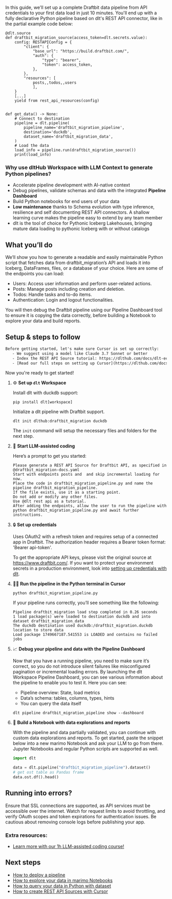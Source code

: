 In this guide, we'll set up a complete Draftbit data pipeline from API credentials to your first data load in just 10 minutes. You'll end up with a fully declarative Python pipeline based on dlt's REST API connector, like in the partial example code below:

```python-outcome
@dlt.source
def draftbit_migration_source(access_token=dlt.secrets.value):
    config: RESTAPIConfig = {
        "client": {
            "base_url": "https://build.draftbit.com/",
            "auth": {
                "type": "bearer",
                "token": access_token,
            },
        },
        "resources": [
            posts,,todos,,users
            ],
    }
    [...]
    yield from rest_api_resources(config)


def get_data() -> None:
    # Connect to destination
    pipeline = dlt.pipeline(
        pipeline_name='draftbit_migration_pipeline',
        destination='duckdb',
        dataset_name='draftbit_migration_data', 
    )
    # Load the data
    load_info = pipeline.run(draftbit_migration_source())
    print(load_info) 
```

### Why use dltHub Workspace with LLM Context to generate Python pipelines?

- Accelerate pipeline development with AI-native context
- Debug pipelines, validate schemas and data with the integrated **Pipeline Dashboard**
- Build Python notebooks for end users of your data
- **Low maintenance** thanks to Schema evolution with type inference, resilience and self documenting REST API connectors. A shallow learning curve makes the pipeline easy to extend by any team member
- dlt is the tool of choice for Pythonic Iceberg Lakehouses, bringing mature data loading to pythonic Iceberg with or without catalogs

## What you’ll do

We’ll show you how to generate a readable and easily maintainable Python script that fetches data from draftbit_migration’s API and loads it into Iceberg, DataFrames, files, or a database of your choice. Here are some of the endpoints you can load:

- Users: Access user information and perform user-related actions.
- Posts: Manage posts including creation and deletion.
- Todos: Handle tasks and to-do items.
- Authentication: Login and logout functionalities.

You will then debug the Draftbit pipeline using our Pipeline Dashboard tool to ensure it is copying the data correctly, before building a Notebook to explore your data and build reports.

## Setup & steps to follow

```default
Before getting started, let's make sure Cursor is set up correctly:
   - We suggest using a model like Claude 3.7 Sonnet or better
   - Index the REST API Source tutorial: https://dlthub.com/docs/dlt-ecosystem/verified-sources/rest_api/ and add it to context as **@dlt rest api**
   - [Read our full steps on setting up Cursor](https://dlthub.com/docs/dlt-ecosystem/llm-tooling/cursor-restapi#23-configuring-cursor-with-documentation)
```

Now you're ready to get started!

1. ⚙️ **Set up `dlt` Workspace**
    
    Install dlt with duckdb support:
    ```shell
    pip install dlt[workspace]
    ```

    Initialize a dlt pipeline with Draftbit support.
    ```shell
    dlt init dlthub:draftbit_migration duckdb
    ```

    The `init` command will setup the necessary files and folders for the next step.
    
2. 🤠 **Start LLM-assisted coding**
    
    Here’s a prompt to get you started:
    
    ```prompt
    Please generate a REST API Source for Draftbit API, as specified in @draftbit_migration-docs.yaml 
    Start with endpoints posts and  and skip incremental loading for now. 
    Place the code in draftbit_migration_pipeline.py and name the pipeline draftbit_migration_pipeline. 
    If the file exists, use it as a starting point. 
    Do not add or modify any other files. 
    Use @dlt rest api as a tutorial. 
    After adding the endpoints, allow the user to run the pipeline with python draftbit_migration_pipeline.py and await further instructions.
    ```

    
3. 🔒 **Set up credentials** 
    
    Uses OAuth2 with a refresh token and requires setup of a connected app in Draftbit. The authorization header requires a Bearer token format: 'Bearer api-token'.
    
    To get the appropriate API keys, please visit the original source at https://www.draftbit.com/.
    If you want to protect your environment secrets in a production environment, look into [setting up credentials with dlt](https://dlthub.com/docs/walkthroughs/add_credentials).
    
4. 🏃‍♀️ **Run the pipeline in the Python terminal in Cursor**
    
    ```shell
    python draftbit_migration_pipeline.py
    ```
    
    If your pipeline runs correctly, you’ll see something like the following:
    
    ```shell
    Pipeline draftbit_migration load step completed in 0.26 seconds
    1 load package(s) were loaded to destination duckdb and into dataset draftbit_migration_data
    The duckdb destination used duckdb:/draftbit_migration.duckdb location to store data
    Load package 1749667187.541553 is LOADED and contains no failed jobs
    ```
    
5. 📈 **Debug your pipeline and data with the Pipeline Dashboard**

    Now that you have a running pipeline, you need to make sure it’s correct, so you do not introduce silent failures like misconfigured pagination or incremental loading errors. By launching the dlt Workspace Pipeline Dashboard, you can see various information about the pipeline to enable you to test it. Here you can see:
    - Pipeline overview: State, load metrics
    - Data’s schema: tables, columns, types, hints
    - You can query the data itself
    
    ```shell
    dlt pipeline draftbit_migration_pipeline show --dashboard
    ```
    
6. 🐍 **Build a Notebook with data explorations and reports**

    With the pipeline and data partially validated, you can continue with custom data explorations and reports. To get started, paste the snippet below into a new marimo Notebook and ask your LLM to go from there. Jupyter Notebooks and regular Python scripts are supported as well.

    
    ```python
    import dlt

   data = dlt.pipeline("draftbit_migration_pipeline").dataset()
   # get ost table as Pandas frame
   data.ost.df().head()
    ```

## Running into errors?

Ensure that SSL connections are supported, as API services must be accessible over the internet. Watch for request limits to avoid throttling, and verify OAuth scopes and token expirations for authentication issues. Be cautious about removing console logs before publishing your app.

### Extra resources:

- [Learn more with our 1h LLM-assisted coding course!](https://www.youtube.com/watch?v=GGid70rnJuM)

## Next steps

- [How to deploy a pipeline](https://dlthub.com/docs/walkthroughs/deploy-a-pipeline)
- [How to explore your data in marimo Notebooks](https://dlthub.com/docs/general-usage/dataset-access/marimo)
- [How to query your data in Python with dataset](https://dlthub.com/docs/general-usage/dataset-access/dataset)
- [How to create REST API Sources with Cursor](https://dlthub.com/docs/dlt-ecosystem/llm-tooling/cursor-restapi)